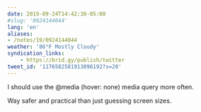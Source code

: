 ```yaml
---
date: 2019-09-24T14:42:30-05:00
#slug: '0924144044'
lang: 'en'
aliases:
- /notes/19/0924144044
weather: '86°F Mostly Cloudy'
syndication_links:
    - https://brid.gy/publish/twitter
tweet_id: '1176582581913096192?s=20'
---
```

I should use the @media (hover: none) media query more often.

Way safer and practical than just guessing screen sizes.
